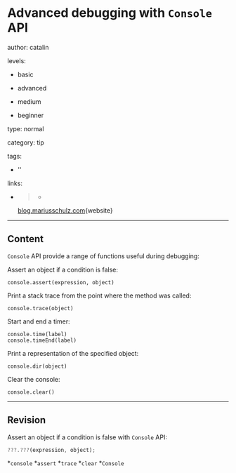 # Advanced debugging with `Console` API
author: catalin

levels:

  - basic

  - advanced

  - medium

  - beginner

type: normal

category: tip

tags:

  - ''

links:

  - >-
    [blog.mariusschulz.com](https://blog.mariusschulz.com/2013/11/13/advanced-javascript-debugging-with-consoletable){website}

---
## Content

`Console` API provide a range of functions useful during debugging:

Assert an object if a condition is false:
```
console.assert(expression, object)
```
Print a stack trace from the point where the method was called:

```
console.trace(object)
```

Start and end a timer:
```
console.time(label)
console.timeEnd(label)
```

Print a representation of the specified object:

```
console.dir(object)
```
Clear the console:
```
console.clear()
```

---
## Revision

Assert an object if a condition is false with `Console` API:
```javascript
???.???(expression, object);
```
*`console`
*`assert`
*`trace`
*`clear`
*`Console`